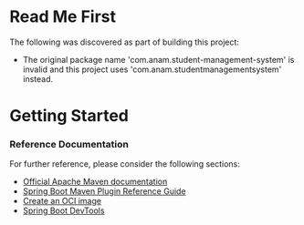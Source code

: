 # Read Me First
The following was discovered as part of building this project:

* The original package name 'com.anam.student-management-system' is invalid and this project uses 'com.anam.studentmanagementsystem' instead.

# Getting Started

### Reference Documentation
For further reference, please consider the following sections:

* [Official Apache Maven documentation](https://maven.apache.org/guides/index.html)
* [Spring Boot Maven Plugin Reference Guide](https://docs.spring.io/spring-boot/docs/2.7.14/maven-plugin/reference/html/)
* [Create an OCI image](https://docs.spring.io/spring-boot/docs/2.7.14/maven-plugin/reference/html/#build-image)
* [Spring Boot DevTools](https://docs.spring.io/spring-boot/docs/2.7.14/reference/htmlsingle/#using.devtools)

